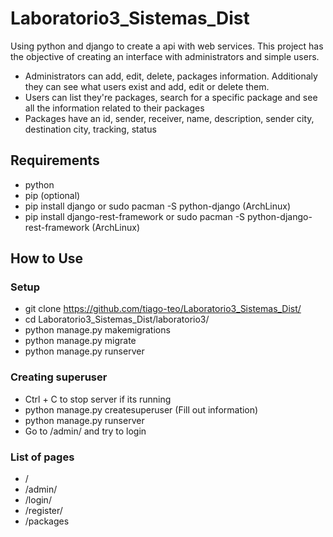 # Laboratorio3_Sistemas_Dist
 Using python and django to create a api with web services. This project has the objective of creating an interface with administrators and simple users. 
 - Administrators can add, edit, delete, packages information. Additionaly they can see what users exist and add, edit or delete them.
 - Users can list they're packages, search for a specific package and see all the information related to their packages
 - Packages have an id, sender, receiver, name, description, sender city, destination city, tracking, status

## Requirements
 - python
 - pip (optional)
 - pip install django or sudo pacman -S python-django (ArchLinux)
 - pip install django-rest-framework or sudo pacman -S python-django-rest-framework (ArchLinux)

## How to Use
### Setup
 - git clone https://github.com/tiago-teo/Laboratorio3_Sistemas_Dist/
 - cd Laboratorio3_Sistemas_Dist/laboratorio3/
 - python manage.py makemigrations
 - python manage.py migrate
 - python manage.py runserver

### Creating superuser
 - Ctrl + C to stop server if its running
 - python manage.py createsuperuser (Fill out information)
 - python manage.py runserver
 - Go to /admin/ and try to login

### List of pages
 - /
 - /admin/
 - /login/
 - /register/
 - /packages
 
